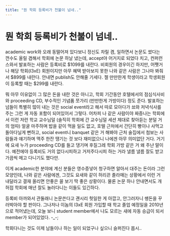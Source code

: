 ```yaml
---
title: "뭔 학회 등록비가 천불이 넘네.."
---
```

# 뭔 학회 등록비가 천불이 넘네..

academic work와 오래 동떨어져 있다보니 정신도 차릴 겸, 일하면서 논문도 썼다는 껀수도 올릴 겸해서 학회에 논문 하날 냈는데, accept야 어거지로 되었다 치고, 컨퍼런스와서 발표하는 사람은 등록비로 $1099를 내란다. 비회원의 경우이긴 하지만, 어쨋거나 해당 학회(I3xE) 회원이지만 아무 혜택 받아보지 못한 나와 같은 사람은 그나마 봐줘서 $899를 내란다. 안내면 publish도 안해줄 기세다. 젤 만만한게 학생이라고 학생회원이 등록할 때는 $299를 내란다.

뭐 아무 이유없이 그 많은 돈을 내란 것은 아니고, 학회 기간동안 호텔에서의 점심식사비와 proceeding CD, 부수적인 기념품 쪼가리 (만만한게 가방이다) 정도 준다. 발표하는 넘들이 특별히 많이 내는 것은 social event라고 해서 따로 모아다가 쑈와 저녁식사를 주는 그런 게 자동 포함이 되어있어서 그렇다.
어차피 나 같은 사람이야 짜증나는 학회에서 이런 저런 학교 교수님덜 (솔직히 학회에 간 교수님덜 세션 제대로 찾아듣는 분덜 거의 엄따) 얼굴 마주하며 밥을 같이 먹을 일도 없고, 호텔 근처에서 간단히 빵이나 사먹고 돌아다닐게 뻔하고, social event니 banquet 같은 거 해봐야 근처 술집에서 첨보는 사람들과 얘기하며 맥주 한잔 땡기는 것 보다 재미없으니 나에겐 아무 의미없단 거다. 거기에 요새 누가 proceeding CD를 들고 댕기며 후질그레 학회 가방 같은 거 왜 주냔 말이다. 예전에야 등록비도 거의 없다시피하고 거저주다시피 하는 거라 낼름 낼름 잘도 받고 가끔씩 메고 다니기도 했다만.

이게 academic한 분야에 계신 분들은 영수증넣어 청구하면 알아서 대주는 돈이라 그런 모양인데, 나와 같은 사람에겐, 그것도 요새와 같이 허리끈 졸라매는 상황에서 이런 거 내달라고 결재 올리면 안좋은 꼴 보기 딱 좋은 상황이다. 물론 논문 하나 안내면서도 개허접 학회에 매년 잘도 놀러다니는 이들도 있긴하다.

등록비 아까와서 관둘래니 논문쓴다고 괜시리 헛일한 게 아깝고, 안그러자니 쌩돈을 꾸러박아야 할 판이다. 그나저나 이놈의 I3xE 회원 가입할 때 학교 졸업 예정일을 2010년으로 적어냈는데, 오늘 보니 student member에서 나도 모르는 새에 자동 승급이 되서 member가 되어있었다. -_-;

학회다니는 것도 이제 남들이나 하는 일이 되었구나 싶으니 슬퍼진다 몹시..


